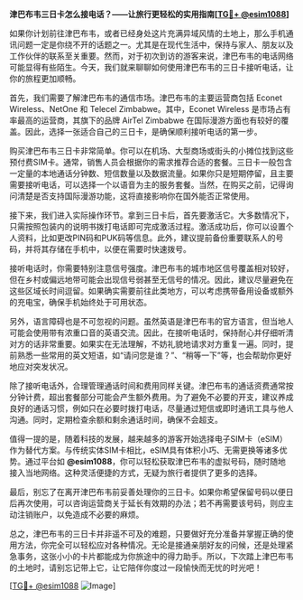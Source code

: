 **津巴布韦三日卡怎么接电话？——让旅行更轻松的实用指南[[TG💪+ @esim1088](https://t.me/s/esim1088)]**

如果你计划前往津巴布韦，或者已经身处这片充满异域风情的土地上，那么手机通讯问题一定是你绕不开的话题之一。尤其是在现代生活中，保持与家人、朋友以及工作伙伴的联系至关重要。然而，对于初次到访的游客来说，津巴布韦的电话网络可能显得有些陌生。今天，我们就来聊聊如何使用津巴布韦的三日卡接听电话，让你的旅程更加顺畅。

首先，我们需要了解津巴布韦的通信市场。津巴布韦的主要运营商包括 Econet Wireless、NetOne 和 Telecel Zimbabwe。其中，Econet Wireless 是市场占有率最高的运营商，其旗下的品牌 AirTel Zimbabwe 在国际漫游方面也有较好的覆盖。因此，选择一张适合自己的三日卡，是确保顺利接听电话的第一步。

购买津巴布韦三日卡非常简单。你可以在机场、大型商场或街头的小摊位找到这些预付费SIM卡。通常，销售人员会根据你的需求推荐合适的套餐。三日卡一般包含一定量的本地通话分钟数、短信数量以及数据流量。如果你只是短期停留，且主要需要接听电话，可以选择一个以语音为主的服务套餐。当然，在购买之前，记得询问清楚是否支持国际漫游功能，这将直接影响你在国外能否正常使用。

接下来，我们进入实际操作环节。拿到三日卡后，首先要激活它。大多数情况下，只需按照包装内的说明书拨打电话即可完成激活过程。激活成功后，你可以设置个人资料，比如更改PIN码和PUK码等信息。此外，建议提前备份重要联系人的号码，并将其存储在手机中，以便在需要时快速拨号。

接听电话时，你需要特别注意信号强度。津巴布韦的城市地区信号覆盖相对较好，但在乡村或偏远地带可能会出现信号弱甚至无信号的情况。因此，建议尽量避免在这些区域长时间逗留。如果确实需要前往此类地方，可以考虑携带备用设备或额外的充电宝，确保手机始终处于可用状态。

另外，语言障碍也是不可忽视的问题。虽然英语是津巴布韦的官方语言，但当地人可能会使用带有浓重口音的英语交流。因此，在接听电话时，保持耐心并仔细听清对方的话非常重要。如果实在无法理解，不妨礼貌地请求对方重复一遍。同时，提前熟悉一些常用的英文短语，如“请问您是谁？”、“稍等一下”等，也会帮助你更好地应对突发状况。

除了接听电话外，合理管理通话时间和费用同样关键。津巴布韦的通话资费通常按分钟计费，超出套餐部分可能会产生额外费用。为了避免不必要的开支，建议养成良好的通话习惯，例如只在必要时拨打电话，尽量通过短信或即时通讯工具与他人沟通。同时，定期检查余额和剩余通话时间，确保不会超支。

值得一提的是，随着科技的发展，越来越多的游客开始选择电子SIM卡（eSIM）作为替代方案。与传统实体SIM卡相比，eSIM具有体积小巧、无需更换等诸多优势。通过平台如 **@esim1088**，你可以轻松获取津巴布韦的虚拟号码，随时随地接入当地网络。这种灵活便捷的方式，无疑为旅行者提供了更多的选择。

最后，别忘了在离开津巴布韦前妥善处理你的三日卡。如果你希望保留号码以便日后再次使用，可以咨询运营商关于延长有效期的办法；若不再需要该号码，则应主动注销账户，以免造成不必要的麻烦。

总之，津巴布韦的三日卡并非遥不可及的难题，只要做好充分准备并掌握正确的使用方法，你完全可以轻松应对各种情况。无论是接通亲朋好友的问候，还是处理紧急事务，这张小小的卡片都能成为你旅途中的得力助手。所以，下次踏上津巴布韦的土地时，请别忘记带上它，让它陪伴你度过一段愉快而无忧的时光吧！

[[TG💪+ @esim1088](https://t.me/s/esim1088) ![Image](https://i.postimg.cc/4NQfJmqS/Snipaste-2025-05-13-00-14-12.png)]